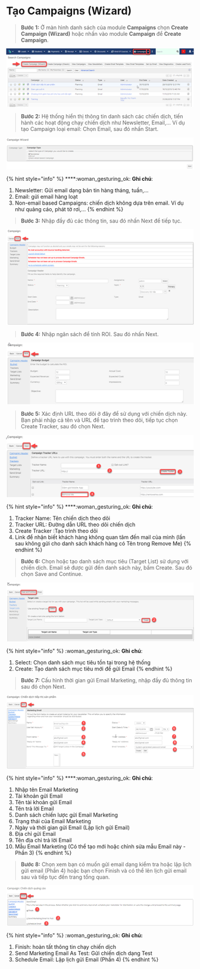 # Tạo Campaigns (Wizard)

> **Bước 1:** Ở màn hình danh sách của module **Campaigns** chọn **Create Campaign (Wizard)** hoặc nhấn vào module **Campaign** để **Create Campaign**.

![](../../../.gitbook/assets/campaigns.png)

> **Bước 2:** Hệ thống hiển thị thông tin danh sách các chiến dịch, tiến hành các hoạt động chạy chiến dịch như Newsletter, Email,… Ví dụ tạo Campaign loại email: Chọn Email, sau đó nhấn Start.

![](../../../.gitbook/assets/campaigns1.png)

{% hint style="info" %}
****:woman\_gesturing\_ok: **Ghi chú**:

1. Newsletter: Gửi email dạng bản tin hàng tháng, tuần,...
2. Email: gửi email hàng loạt
3. Non-email based Campaigns: chiến dịch không dựa trên email. Ví dụ như quảng cáo, phát tờ rơi,...
{% endhint %}

> **Bước 3:** Nhập đầy đủ các thông tin, sau đó nhấn Next để tiếp tục. &#x20;

![](<../../../.gitbook/assets/3 (3).png>)

> **Bước 4:** Nhập ngân sách để tính ROI. Sau đó nhấn Next.

![](<../../../.gitbook/assets/4 (2).png>)

> **Bước 5:** Xác định URL theo dõi ở đây để sử dụng với chiến dịch này. Bạn phải nhập cả tên và URL để tạo trình theo dõi, tiếp tục chọn Create Tracker, sau đó chọn Next.

![](<../../../.gitbook/assets/5 (2).png>)

{% hint style="info" %}
****:woman\_gesturing\_ok: **Ghi chú**:

1. Tracker Name: Tên chiến dịch theo dõi
2. Tracker URL: Đường dẫn URL theo dõi chiến dịch
3. Create Tracker :Tạo trình  theo dõi&#x20;
4. Link để nhận biết khách hàng không quan tâm đến mail của mình (lần sau không gửi cho danh sách khách hàng có Tên trong Remove Me)
{% endhint %}

> **Bước 6:** Chọn hoặc tạo danh sách mục tiêu (Target List) sử dụng với chiến dịch. Email sẽ được gửi đến danh sách này, bấm Create. Sau đó chọn Save and Continue.

![](<../../../.gitbook/assets/6 (2).png>)

{% hint style="info" %}
:woman\_gesturing\_ok: **Ghi chú**:

1. Select: Chọn danh sách mục tiêu tồn tại trong hệ thống&#x20;
2. Create: Tạo danh sách mục tiêu mới để gửi Email
{% endhint %}

> **Bước 7:** Cấu hình thời gian gửi Email Marketing, nhập đầy đủ thông tin sau đó chọn Next.

![](<../../../.gitbook/assets/7 (2).png>)

{% hint style="info" %}
****:woman\_gesturing\_ok: **Ghi chú**:

1. Nhập tên Email Marketing
2. Tài khoản gửi Email
3. Tên tài khoản gửi Email
4. Tên trả lời Email
5. Danh sách chiến lược gửi Email Marketing
6. Trạng thái của Email Marketing
7. Ngày và thời gian gửi Email (Lập lịch gửi Email)
8. Địa chỉ gửi Email
9. Tên địa chỉ trả lời Email&#x20;
10. Mẫu Email Marketing (Có thể tạo mới hoặc chỉnh sửa mẫu Email này - Phần 3)
{% endhint %}

> **Bước 8:** Chọn xem bạn có muốn gửi email dạng kiểm tra hoặc lập lịch gửi email (Phần 4) hoặc bạn chọn Finish và có thể lên lịch gửi email sau và tiếp tục đến trang tổng quan.

![](<../../../.gitbook/assets/8 (1).png>)

{% hint style="info" %}
:woman\_gesturing\_ok: **Ghi chú:**

1. Finish: hoàn tất thông tin chạy chiến dịch
2. Send Marketing Email As Test: Gửi chiến dịch dạng Test&#x20;
3. Schedule Email: Lập lịch gửi Email (Phần 4)
{% endhint %}
